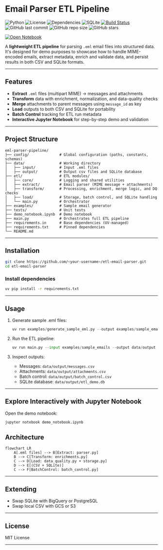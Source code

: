 # Email Parser ETL Pipeline

![Python](https://img.shields.io/badge/python-3.11%20|%203.12%20|%203.13-blue.svg)
![License](https://img.shields.io/badge/license-MIT-green.svg)
![Dependencies](https://img.shields.io/badge/dependencies-UV-orange.svg)
![SQLite](https://img.shields.io/badge/database-SQLite-blue.svg)
[![Build Status](https://github.com/d-daemon/eml-parser-pipeline/actions/workflows/python-package.yml/badge.svg)](https://github.com/d-daemon/eml-parser-pipeline/actions)
![GitHub last commit](https://img.shields.io/github/last-commit/d-daemon/eml-parser-pipeline)
![GitHub repo size](https://img.shields.io/github/repo-size/d-daemon/eml-parser-pipeline)
![GitHub stars](https://img.shields.io/github/stars/d-daemon/eml-parser-pipeline?style=social)

[![Open Notebook](https://img.shields.io/badge/notebook-demo__notebook.ipynb-blue?logo=jupyter)](https://github.com/d-daemon/eml-parser-pipeline/blob/main/demo_notebook.ipynb)

A **lightweight ETL pipeline** for parsing `.eml` email files into structured data.
It's designed for demo purposes to showcase how to handle MIME-encoded emails, extract metadata, enrich and validate data, and persist results in both CSV and SQLite formats.

---

## Features

- **Extract** `.eml` files (multipart MIME) → messages and attachments
- **Transform** data with enrichment, normalization, and data-quality checks
- **Merge** attachments to parent messages using `message_id` as key
- **Load** outputs to both CSV and SQLite for portability
- **Batch Control** tracking for ETL run metadata
- **Interactive Jupyter Notebook** for step-by-step demo and validation

---

## Project Structure

```
eml-parser-pipeline/
├── config/              # Global configuration (paths, constants, schemas)
├── data/                # Working directory
│   ├── input/           # Input .eml files
│   ├── output/          # Output csv files and SQLite database
├── etl/                 # ETL modules/
│   ├── core/            # Logging and shared utilities
│   ├── extract/         # Email parser (MIME message + attachments)
│   ├── transform/       # Processing, enrichment, merge logic, and DQ checks
│   ├── load/            # Storage, batch control, and SQLite handling
│   └── main.py          # Orchestrator
├── examples/            # Sample email generator
├── tests/               # Unit tests
├── demo_notebook.ipynb  # Demo notebook
├── main.py              # Orchestrates full ETL pipeline
├── requirements.in      # Base dependencies (UV-managed)
├── requirements.txt     # Pinned dependencies
└── README.md
```

---

## Installation

```bash
git clone https://github.com/<your-username>/etl-email-parser.git
cd etl-email-parser
```

### Install dependencies

```bash
uv pip install -r requirements.txt
```

---

## Usage

1. Generate sample .eml files:

    ```python
    uv run examples/generate_sample_eml.py --output examples/sample_emails --count 5
    ```

2. Run the ETL pipeline:

    ```python
    uv run main.py --input examples/sample_emails --output data/output --workers 2
    ```

3. Inspect outputs:

   - Messages: `data/output/messages.csv`
   - Attachments: `data/output/attachments.csv`
   - Batch control: `data/output/batch_control.csv`
   - SQLite database: `data/output/etl_demo.db`

---

## Explore Interactively with Jupyter Notebook

Open the demo notebook:

```bash
jupyter notebook demo_notebook.ipynb
```

## Architecture

```mermaid
flowchart LR
    A[.eml files] --> B[Extract: parser.py]
    B --> C[Transform: enrichments.py]
    C --> D[Load: data_quality.py + storage.py]
    D --> E[(CSV + SQLite)]
    C --> F[BatchControl: batch_control.py]
```

---

## Extending

- Swap SQLite with BigQuery or PostgreSQL
- Swap local CSV with GCS or S3

---

## License

MIT License

---

